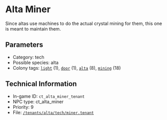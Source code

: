 # Alta Miner

Since altas use machines to do the actual crystal mining for them, this one is meant to maintain them.

## Parameters

- Category: tech
- Possible species: alta
- Colony tags: [`light`](https://ceterai.github.io/MyEnternia/Wiki/Tags/Light) (1), [`door`](https://ceterai.github.io/MyEnternia/Wiki/Tags/Door) (1), [`alta`](https://ceterai.github.io/MyEnternia/Wiki/Tags/Alta) (8), [`mining`](https://ceterai.github.io/MyEnternia/Wiki/Tags/Mining) (18)

## Technical Information

- In-game ID: `ct_alta_miner_tenant`
- NPC type: ct_alta_miner
- Priority: 9
- File: [`/tenants/alta/tech/miner.tenant`](https://github.com/Ceterai/Enternia/blob/main/tenants/alta/tech/miner.tenant)
